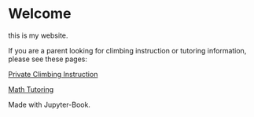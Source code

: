 # Welcome

this is my website.

If you are a parent looking for climbing instruction or tutoring information, please see these pages:

[Private Climbing Instruction](coaching.md)

[Math Tutoring](tutoring.md)

Made with Jupyter-Book.